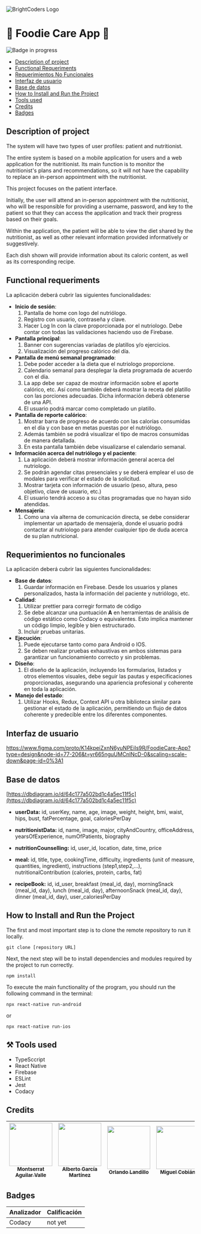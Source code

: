 
![BrightCoders Logo](img/logo.png)

# 🍎 Foodie Care App 🍎

![Badge in progress](https://img.shields.io/badge/STATUS-IN%20PROGRESS-green)

* [Description of project](#description-of-project)
* [Functional Requeriments](#functional-requeriments)
* [Requerimientos No Funcionales](#requerimientos-no-funcionales)
* [Interfaz de usuario](#interfaz-de-usuario)
* [Base de datos](#base-de-datos)
* [How to Install and Run the Project](#how-to-Install-and-Run-the-Project.)
* [Tools used](#tools-used)
* [Credits](#credits)
* [Badges](#badges)

## Description of project
The system will have two types of user profiles: patient and nutritionist.

The entire system is based on a mobile application for users and a web application for the nutritionist. Its main function is to monitor the nutritionist's plans and recommendations, so it will not have the capability to replace an in-person appointment with the nutritionist.

This project focuses on the patient interface.

Initially, the user will attend an in-person appointment with the nutritionist, who will be responsible for providing a username, password, and key to the patient so that they can access the application and track their progress based on their goals.

Within the application, the patient will be able to view the diet shared by the nutritionist, as well as other relevant information provided informatively or suggestively.

Each dish shown will provide information about its caloric content, as well as its corresponding recipe.

## Functional requeriments
La aplicación deberá cubrir las siguientes funcionalidades:
- **Inicio de sesión**:
	1. Pantalla de home con logo del nutriólogo.
	2. Registro con usuario, contraseña y clave.
	3. Hacer Log In con la clave proporcionada por el nutriologo. Debe contar con todas las validaciones haciendo uso de Firebase.
- **Pantalla principal**:
	1. Banner con sugerencias variadas de platillos y/o ejercicios.
	2. Visualización del progreso calórico del día.
- **Pantalla de menú semanal programado**:
	1. Debe poder acceder a la dieta que el nutriologo proporcione.
	2. Calendario semanal para desplegar la dieta programada de acuerdo con el día.
	3. La app debe ser capaz de mostrar información sobre el aporte calórico, etc. Así como también deberá mostrar la receta del platillo con las porciones adecuadas. Dicha información deberá obtenerse de una API.
	4. El usuario podrá marcar como completado un platillo.
- **Pantalla de reporte calórico**:
	1. Mostrar barra de progreso de acuerdo con las calorías consumidas en el día y con base en metas puestas por el nutriólogo.
	2. Además también se podrá visualizar el tipo de macros consumidas de manera detallada.
	3. En esta pantalla también debe visualizarse el calendario semanal.
- **Información acerca del nutriólogo y el paciente**:
	1. La aplicación deberá mostrar información general acerca del nutriologo.
	2. Se podrán agendar citas presenciales y se deberá emplear el uso de modales para verificar el estado de la solicitud.
	3. Mostrar tarjeta con información de usuario (peso, altura, peso objetivo, clave de usuario, etc.)
	4. El usuario tendrá acceso a su citas programadas que no hayan sido atendidas.
- **Mensajería**:
	1. Como una vía alterna de comunicación directa, se debe considerar implementar un apartado de mensajería, donde el usuario podrá contactar al nutriologo para atender cualquier tipo de duda acerca de su plan nutricional.

## Requerimientos no funcionales
La aplicación deberá cubrir las siguientes funcionalidades:
- **Base de datos**:
	1. Guardar información en Firebase. Desde los usuarios y planes personalizados, hasta la información del paciente y nutriólogo, etc.
- **Calidad**:
	1. Utilizar prettier para corregir formato de código
	2. Se debe alcanzar una puntuación **A** en herramientas de análisis de código estático como Codacy o equivalentes. Esto implica mantener un código limpio, legible y bien estructurado.
	3. Incluir pruebas unitarias.
- **Ejecución**:
	1. Puede ejecutarse tanto como para Android o IOS.
	2. Se deben realizar pruebas exhaustivas en ambos sistemas para garantizar un funcionamiento correcto y sin problemas.
- **Diseño**:
	1. El diseño de la aplicación, incluyendo los formularios, listados y otros elementos visuales, debe seguir las pautas y especificaciones proporcionadas, asegurando una apariencia profesional y coherente en toda la aplicación.
- **Manejo del estado**:
	1. Utilizar Hooks, Redux, Context API u otra biblioteca similar para gestionar el estado de la aplicación, permitiendo un flujo de datos coherente y predecible entre los diferentes componentes.

## Interfaz de usuario
﻿https://www.figma.com/proto/K14kpeiZxnN6yuNPEiIs9R/FoodieCare-App?type=design&node-id=77-206&t=yr665nguUMCnlNcD-0&scaling=scale-down&page-id=0%3A1 
## Base de datos
[https://dbdiagram.io/d/64c177a502bd1c4a5ec11f5c](https://dbdiagram.io/d/64c177a502bd1c4a5ec11f5c) 
-   **userData:** id, userKey, name, age, image, weight, height, bmi, waist, hips, bust, fatPercentage, goal, caloriesPerDay
    
-   **nutritionistData:** id, name, image, major, cityAndCountry, officeAddress, yearsOfExperience, numOfPatients, biography
    
-   **nutritionCounselling:** id, user_id, location, date, time, price
    
-   **meal:** id, title, type, cookingTime, difficulty, ingredients (unit of measure, quantities, ingredient), instructions (step1,step2,...), nutritionalContribution (calories, protein, carbs, fat)
    
-   **recipeBook:** id, id_user, breakfast (meal_id, day), morningSnack (meal_id, day), lunch (meal_id, day), afternoonSnack (meal_id, day), dinner (meal_id, day), user_caloriesPerDay

## How to Install and Run the Project

The first and most important step is to clone the remote repository to run it locally.

```
git clone [repository URL]
```

Next, the next step will be to install dependencies and modules required by the project to run correctly.

```
npm install
```
To execute the main functionality of the program, you should run the following command in the terminal:

```
npx react-native run-android
```

or 

```
npx react-native run-ios
```

## ⚒️ Tools used
- TypeSccript
- React Native
- Firebase
- ESLint 
- Jest 
- Codacy

## Credits

| [<img src="https://avatars.githubusercontent.com/u/116055107?v=4" width=115><br><sub>Montserrat Aguilar Valle</sub>](https://github.com/montsegv-2) | [<img src="https://avatars.githubusercontent.com/u/47892591?v=4" width=115><br><sub>Alberto García Martínez</sub>](https://github.com/AlbertoG22) | [<img src="https://avatars.githubusercontent.com/u/44180680?v=4" width=115><br><sub>Orlando Landillo</sub>](https://github.com/landillo) | [<img src="https://avatars.githubusercontent.com/u/112898464?v=4" width=115><br><sub>Miguel Cobián</sub>](https://github.com/mcmmiguel)
| :---: | :---: | :---: | :---: |

## Badges

| Analizador | Calificación|
| ----- | ---- |
| Codacy | not yet |

